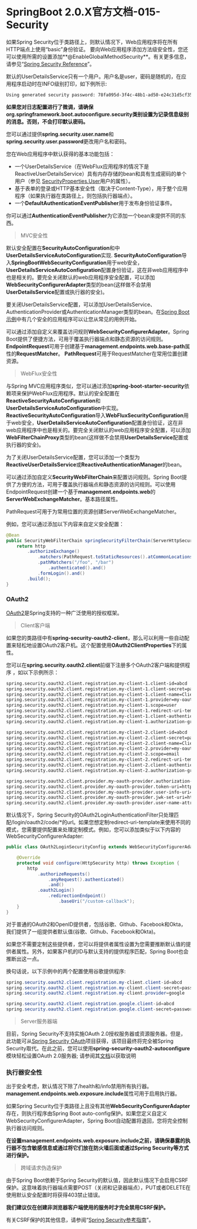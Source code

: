 # SpringBoot 2.0.X官方文档-015-Security

如果Spring Security位于类路径上，则默认情况下，Web应用程序将在所有HTTP端点上使用“basic”身份验证。 要向Web应用程序添加方法级安全性，您还可以使用所需的设置添加**@EnableGlobalMethodSecurity**。有关更多信息，请参见“[Spring Security Reference](https://docs.spring.io/spring-security/site/docs/5.0.7.RELEASE/reference/htmlsingle#jc-method)”。

默认的UserDetailsService只有一个用户。用户名是user，密码是随机的，在应用程序启动时在INFO级别打印，如下例所示:

```bash
Using generated security password: 78fa095d-3f4c-48b1-ad50-e24c31d5cf35
```

**如果您对日志配置进行了微调，请确保org.springframework.boot.autoconfigure.security类别设置为记录信息级别的消息。否则，不会打印默认密码。**

您可以通过提供**spring.security.user.name**和**spring.security.user.password**更改用户名和密码。

您在Web应用程序中默认获得的基本功能包括：

- 一个UserDetailsService（在WebFlux应用程序的情况下是ReactiveUserDetailsService）具有内存存储的bean和具有生成密码的单个用户（参见 [SecurityProperties.User](https://docs.spring.io/spring-boot/docs/2.0.4.RELEASE/api/org/springframework/boot/autoconfigure/security/SecurityProperties.User.html)用户的属性）。
- 基于表单的登录或HTTP基本安全性（取决于Content-Type），用于整个应用程序（如果执行器在类路径上，则包括执行器端点）。
- 一个**DefaultAuthenticationEventPublisher**用于发布身份验证事件。

你可以通过**AuthenticationEventPublisher**为它添加一个bean来提供不同的东西。

> MVC安全性

默认安全配置在**SecurityAutoConfiguration**和中**UserDetailsServiceAutoConfiguration**实现.
**SecurityAutoConfiguration**导入**SpringBootWebSecurityConfiguration**用于web安全，**UserDetailsServiceAutoConfiguration**配置身份验证，这在非web应用程序中也是相关的。要完全关闭默认的web应用程序安全配置，可以添加**WebSecurityConfigurerAdapter**类型的bean(这样做不会禁用**UserDetailsService**配置或执行器的安全)。

要关闭UserDetailsService配置，可以添加UserDetailsService、AuthenticationProvider或AuthenticationManager类型的bean。在[Spring Boot示例](https://github.com/spring-projects/spring-boot/tree/v2.0.4.RELEASE/spring-boot-samples/)中有几个安全的应用程序可以让您从常见的用例开始。

可以通过添加自定义来覆盖访问规则**WebSecurityConfigurerAdapter**。Spring Boot提供了便捷方法，可用于覆盖执行器端点和静态资源的访问规则。**EndpointRequest**可用于创建基于**management.endpoints.web.base-path**属性的**RequestMatcher**。 **PathRequest**可用于RequestMatcher在常用位置创建资源。

> WebFlux安全性

与Spring MVC应用程序类似，您可以通过添加**spring-boot-starter-security**依赖项来保护WebFlux应用程序。默认的安全配置在**ReactiveSecurityAutoConfiguration**和**UserDetailsServiceAutoConfiguration**中实现。**ReactiveSecurityAutoConfiguration**导入**WebFluxSecurityConfiguration**用于web安全，**UserDetailsServiceAutoConfiguration**配置身份验证，这在非web应用程序中也是相关的。要完全关闭默认的web应用程序安全配置，可以添加**WebFilterChainProxy**类型的bean(这样做不会禁用**UserDetailsService**配置或执行器的安全)。

为了关闭UserDetailsService配置，您可以添加一个类型为**ReactiveUserDetailsService**或**ReactiveAuthenticationManager**的bean。

可以通过添加自定义**SecurityWebFilterChain**来配置访问规则。Spring Boot提供了方便的方法，可用于覆盖执行器端点和静态资源的访问规则。可以使用EndpointRequest创建一个基于**management.endpoints.web**的**ServerWebExchangeMatcher**。基本路径属性。

PathRequest可用于为常用位置的资源创建ServerWebExchangeMatcher。

例如，您可以通过添加以下内容来自定义安全配置：

```java
@Bean
public SecurityWebFilterChain springSecurityFilterChain(ServerHttpSecurity http) {
	return http
		.authorizeExchange()
			.matchers(PathRequest.toStaticResources().atCommonLocations()).permitAll()
			.pathMatchers("/foo", "/bar")
				.authenticated().and()
			.formLogin().and()
		.build();
}
```

###  OAuth2

[OAuth2](https://oauth.net/2/)是Spring支持的一种广泛使用的授权框架。

> Client客户端

如果您的类路径中有**spring-security-oauth2-client**，那么可以利用一些自动配置来轻松地设置OAuth2客户机。这个配置使用**OAuth2ClientProperties**下的属性。

您可以在**spring.security.oauth2.client**前缀下注册多个OAuth2客户端和提供程序 ，如以下示例所示：

```bash
spring.security.oauth2.client.registration.my-client-1.client-id=abcd
spring.security.oauth2.client.registration.my-client-1.client-secret=password
spring.security.oauth2.client.registration.my-client-1.client-name=Client for user scope
spring.security.oauth2.client.registration.my-client-1.provider=my-oauth-provider
spring.security.oauth2.client.registration.my-client-1.scope=user
spring.security.oauth2.client.registration.my-client-1.redirect-uri-template=http://my-redirect-uri.com
spring.security.oauth2.client.registration.my-client-1.client-authentication-method=basic
spring.security.oauth2.client.registration.my-client-1.authorization-grant-type=authorization_code

spring.security.oauth2.client.registration.my-client-2.client-id=abcd
spring.security.oauth2.client.registration.my-client-2.client-secret=password
spring.security.oauth2.client.registration.my-client-2.client-name=Client for email scope
spring.security.oauth2.client.registration.my-client-2.provider=my-oauth-provider
spring.security.oauth2.client.registration.my-client-2.scope=email
spring.security.oauth2.client.registration.my-client-2.redirect-uri-template=http://my-redirect-uri.com
spring.security.oauth2.client.registration.my-client-2.client-authentication-method=basic
spring.security.oauth2.client.registration.my-client-2.authorization-grant-type=authorization_code

spring.security.oauth2.client.provider.my-oauth-provider.authorization-uri=http://my-auth-server/oauth/authorize
spring.security.oauth2.client.provider.my-oauth-provider.token-uri=http://my-auth-server/oauth/token
spring.security.oauth2.client.provider.my-oauth-provider.user-info-uri=http://my-auth-server/userinfo
spring.security.oauth2.client.provider.my-oauth-provider.jwk-set-uri=http://my-auth-server/token_keys
spring.security.oauth2.client.provider.my-oauth-provider.user-name-attribute=name
```

默认情况下，Spring Security的OAuth2LoginAuthenticationFilter只处理匹配/login/oauth2/code/*的url。如果您想定制redirect-uri-template来使用不同的模式，您需要提供配置来处理定制模式。例如，您可以添加类似于以下内容的WebSecurityConfigurerAdapter:

```java
public class OAuth2LoginSecurityConfig extends WebSecurityConfigurerAdapter {

	@Override
	protected void configure(HttpSecurity http) throws Exception {
		http
			.authorizeRequests()
				.anyRequest().authenticated()
				.and()
			.oauth2Login()
				.redirectionEndpoint()
					.baseUri("/custom-callback");
	}
}
```

对于普通的OAuth2和OpenID提供者，包括谷歌、Github、Facebook和Okta，我们提供了一组提供者默认值(谷歌、Github、Facebook和Okta)。

如果您不需要定制这些提供者，您可以将提供者属性设置为您需要推断默认值的提供者属性。另外，如果客户机的ID与默认支持的提供程序匹配，Spring Boot也会推断出这一点。

换句话说，以下示例中的两个配置使用谷歌提供程序:

```java
spring.security.oauth2.client.registration.my-client.client-id=abcd
spring.security.oauth2.client.registration.my-client.client-secret=password
spring.security.oauth2.client.registration.my-client.provider=google

spring.security.oauth2.client.registration.google.client-id=abcd
spring.security.oauth2.client.registration.google.client-secret=password
```

> Server服务器端

目前，Spring Security不支持实施OAuth 2.0授权服务器或资源服务器。但是，此功能可从[Spring Security OAuth](https://projects.spring.io/spring-security-oauth/)项目获得，该项目最终将完全被Spring Security取代。在此之前，您可以使用**spring-security-oauth2-autoconfigure**模块轻松设置OAuth 2.0服务器; 请参阅其[文档](https://docs.spring.io/spring-security-oauth2-boot)以获取说明

### 执行器安全性

出于安全考虑，默认情况下除了/health和/info禁用所有执行器。**management.endpoints.web.exposure.include**属性可用于启用执行器。

如果Spring Security位于类路径上且没有其他**WebSecurityConfigurerAdapter**存在，则执行程序由Spring Boot auto-config保护。如果您定义自定义 WebSecurityConfigurerAdapter，Spring Boot自动配置将退回，您将完全控制执行器访问规则。

**在设置management.endpoints.web.exposure.include之前，请确保暴露的执行器不包含敏感信息或通过将它们放在防火墙后面或通过Spring Security等方式进行保护。**

> 跨域请求伪造保护

由于Spring Boot依赖于Spring Security的默认值，因此默认情况下会启用CSRF保护。这意味着执行器端点需要POST（关闭和记录器端点），PUT或者DELETE在使用默认安全配置时将获得403禁止错误。

**我们建议仅在创建非浏览器客户端使用的服务时才完全禁用CSRF保护。**

有关CSRF保护的其他信息，请参阅“[Spring Security参考指南](https://docs.spring.io/spring-security/site/docs/5.0.7.RELEASE/reference/htmlsingle#csrf)”。


